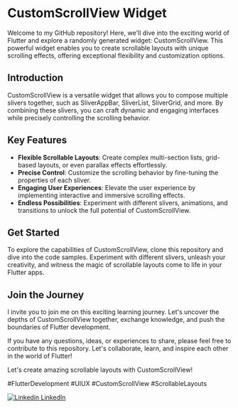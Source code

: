 # CustomScrollView Widget

Welcome to my GitHub repository! Here, we'll dive into the exciting world of Flutter and explore a randomly generated widget: CustomScrollView. This powerful widget enables you to create scrollable layouts with unique scrolling effects, offering exceptional flexibility and customization options.

## Introduction

CustomScrollView is a versatile widget that allows you to compose multiple slivers together, such as SliverAppBar, SliverList, SliverGrid, and more. By combining these slivers, you can craft dynamic and engaging interfaces while precisely controlling the scrolling behavior.

## Key Features

- **Flexible Scrollable Layouts**: Create complex multi-section lists, grid-based layouts, or even parallax effects effortlessly.
- **Precise Control**: Customize the scrolling behavior by fine-tuning the properties of each sliver.
- **Engaging User Experiences**: Elevate the user experience by implementing interactive and immersive scrolling effects.
- **Endless Possibilities**: Experiment with different slivers, animations, and transitions to unlock the full potential of CustomScrollView.

## Get Started

To explore the capabilities of CustomScrollView, clone this repository and dive into the code samples. Experiment with different slivers, unleash your creativity, and witness the magic of scrollable layouts come to life in your Flutter apps.

## Join the Journey

I invite you to join me on this exciting learning journey. Let's uncover the depths of CustomScrollView together, exchange knowledge, and push the boundaries of Flutter development.

If you have any questions, ideas, or experiences to share, please feel free to contribute to this repository. Let's collaborate, learn, and inspire each other in the world of Flutter!

Let's create amazing scrollable layouts with CustomScrollView!

#FlutterDevelopment #UIUX #CustomScrollView #ScrollableLayouts

[![Linkedin](https://i.stack.imgur.com/gVE0j.png) LinkedIn](https://www.linkedin.com/in/med-oussema-zaier)
